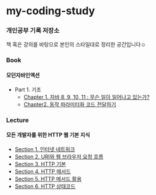 # my-coding-study
### 개인공부 기록 저장소

책 혹은 강의를 바탕으로 본인의 스타일대로 정리한 공간입니다☺️

### Book
#### 모던자바인액션
- Part 1. 기초
  - [Chapter 1. 자바 8, 9, 10, 11 : 무슨 일이 일어나고 있는가?](https://github.com/panda981018/my-coding-study/blob/master/book/%EB%AA%A8%EB%8D%98%EC%9E%90%EB%B0%94%EC%9D%B8%EC%95%A1%EC%85%98/Chapter1.%20%EC%9E%90%EB%B0%94%208%2C%209%2C%2010%2C%2011%20%3A%20%EB%AC%B4%EC%8A%A8%20%EC%9D%BC%EC%9D%B4%20%EC%9D%BC%EC%96%B4%EB%82%98%EA%B3%A0%20%EC%9E%88%EB%8A%94%EA%B0%80%3F.md)
  - [Chapter2. 동작 파라미터화 코드 전달하기](https://github.com/panda981018/my-coding-study/blob/master/book/%EB%AA%A8%EB%8D%98%EC%9E%90%EB%B0%94%EC%9D%B8%EC%95%A1%EC%85%98/Chapter2.%20%EB%8F%99%EC%9E%91%20%ED%8C%8C%EB%9D%BC%EB%AF%B8%ED%84%B0%ED%99%94%20%EC%BD%94%EB%93%9C%20%EC%A0%84%EB%8B%AC%ED%95%98%EA%B8%B0.md)


### Lecture
#### 모든 개발자를 위한 HTTP 웹 기본 지식
- [Section 1. 인터넷 네트워크](https://github.com/panda981018/my-coding-study/blob/master/lecture/%EB%AA%A8%EB%93%A0%20%EA%B0%9C%EB%B0%9C%EC%9E%90%EB%A5%BC%20%EC%9C%84%ED%95%9C%20HTTP%20%EC%9B%B9%20%EA%B8%B0%EB%B3%B8%20%EC%A7%80%EC%8B%9D.md#section-1-%EC%9D%B8%ED%84%B0%EB%84%B7-%EB%84%A4%ED%8A%B8%EC%9B%8C%ED%81%AC)
- [Section 2. URI와 웹 브라우저 요청 흐름](https://github.com/panda981018/my-coding-study/blob/master/lecture/%EB%AA%A8%EB%93%A0%20%EA%B0%9C%EB%B0%9C%EC%9E%90%EB%A5%BC%20%EC%9C%84%ED%95%9C%20HTTP%20%EC%9B%B9%20%EA%B8%B0%EB%B3%B8%20%EC%A7%80%EC%8B%9D.md#section-2-uri%EC%99%80-%EC%9B%B9-%EB%B8%8C%EB%9D%BC%EC%9A%B0%EC%A0%80-%EC%9A%94%EC%B2%AD-%ED%9D%90%EB%A6%84)
- [Section 3. HTTP 기본](https://github.com/panda981018/my-coding-study/blob/master/lecture/%EB%AA%A8%EB%93%A0%20%EA%B0%9C%EB%B0%9C%EC%9E%90%EB%A5%BC%20%EC%9C%84%ED%95%9C%20HTTP%20%EC%9B%B9%20%EA%B8%B0%EB%B3%B8%20%EC%A7%80%EC%8B%9D.md#section-3-http-%EA%B8%B0%EB%B3%B8)
- [Section 4. HTTP 메서드](https://github.com/panda981018/my-coding-study/blob/master/lecture/%EB%AA%A8%EB%93%A0%20%EA%B0%9C%EB%B0%9C%EC%9E%90%EB%A5%BC%20%EC%9C%84%ED%95%9C%20HTTP%20%EC%9B%B9%20%EA%B8%B0%EB%B3%B8%20%EC%A7%80%EC%8B%9D.md#section-4-http-%EB%A9%94%EC%84%9C%EB%93%9C)
- [Section 5. HTTP 메서드 활용](https://github.com/panda981018/my-coding-study/blob/master/lecture/%EB%AA%A8%EB%93%A0%20%EA%B0%9C%EB%B0%9C%EC%9E%90%EB%A5%BC%20%EC%9C%84%ED%95%9C%20HTTP%20%EC%9B%B9%20%EA%B8%B0%EB%B3%B8%20%EC%A7%80%EC%8B%9D.md#section-5-http-%EB%A9%94%EC%84%9C%EB%93%9C-%ED%99%9C%EC%9A%A9)
- [Section 6. HTTP 상태코드](https://github.com/panda981018/my-coding-study/blob/master/lecture/%EB%AA%A8%EB%93%A0%20%EA%B0%9C%EB%B0%9C%EC%9E%90%EB%A5%BC%20%EC%9C%84%ED%95%9C%20HTTP%20%EC%9B%B9%20%EA%B8%B0%EB%B3%B8%20%EC%A7%80%EC%8B%9D.md#section-6-http-%EC%83%81%ED%83%9C%EC%BD%94%EB%93%9C)